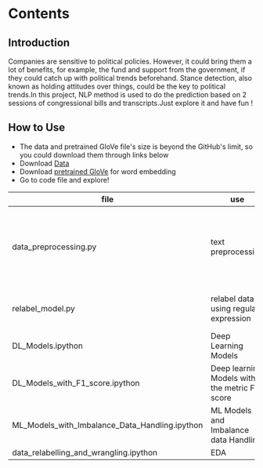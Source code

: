 # Contents

## Introduction

Companies are sensitive to political policies. However, it could bring them a lot of benefits, for example, the fund and support from the government, if they could catch up with political trends beforehand. Stance detection, also known as holding attitudes over things, could be the key to political trends.In this project, NLP method is used to do the prediction based on 2 sessions of congressional bills and transcripts.Just explore it and have fun !

## How to Use
* The data and pretrained GloVe file's size is beyond the GitHub's limit, so you could download them through links below
* Download [Data](https://drive.google.com/open?id=1wChMSMjrJ9Cbb8wzN3hU8X3fxzA_SakT) 
* Download [pretrained GloVe](https://drive.google.com/open?id=1Ez9jDgCfU4Nar2wobzic79UAGFLnzmHF) for word embedding
* Go to code file and explore!

| file |  use | explaination |
| ----------- | ----------- | ----------- | 
| data_preprocessing.py | text preprocessing | tokenization, split data, remove stop words, remove special words and so on |
| relabel_model.py | relabel data using regular expression | relabel speeches by detecting key words |
| DL_Models.ipython | Deep Learning Models | two models |
| DL_Models_with_F1_score.ipython | Deep learning Models with the metric F1 score||
| ML_Models_with_Imbalance_Data_Handling.ipython  | ML Models and Imbalance data Handling| six models |
| data_relabelling_and_wrangling.ipython |EDA|EDA|








